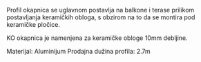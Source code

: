 Profil okapnica se uglavnom postavlja na balkone i terase prilikom postavljanja keramičkih obloga, s obzirom na to da se montira pod keramičke pločice.

KO okapnica je namenjena za keramičke obloge 10mm debljine.

Materijal: Aluminijum
Prodajna dužina profila: 2.7m